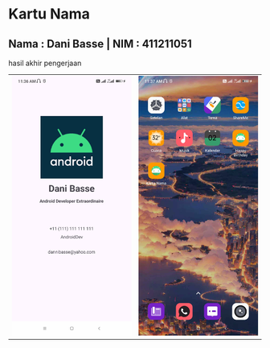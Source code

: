 # Kartu Nama
## Nama : Dani Basse | NIM : 411211051
hasil akhir pengerjaan
<table>
  <tr>
    <td><img src="screenshot_01.jpg"></td>
    <td><img src="screenshot_02.jpg"></td>
  </tr>
</table>
